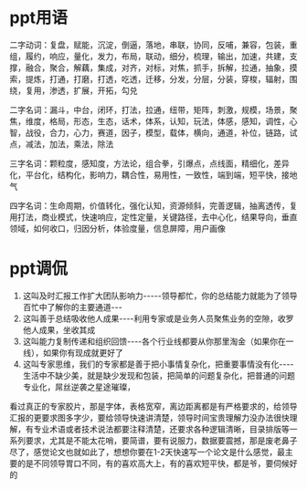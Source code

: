 # ppt用语
二字动词：复盘，赋能，沉淀，倒逼，落地，串联，协同，反哺，兼容，包装，重组，履约，响应，量化，发力，布局，联动，细分，梳理，输出，加速，共建，支撑，融合，聚合，解藕，集成，对齐，对标，对焦，抓手，拆解，拉通，抽象，摸索，提炼，打通，打磨，打透，吃透，迁移，分发，分层，分装，穿梭，辐射，围绕，复用，渗透，扩展，开拓，勾兑

二字名词：漏斗，中台，闭环，打法，拉通，纽带，矩阵，刺激，规模，场景，聚焦，维度，格局，形态，生态，话术，体系，认知，玩法，体感，感知，调性，心智，战役，合力，心力，赛道，因子，模型，载体，横向，通道，补位，链路，试点，减法，加法，乘法，除法

三字名词：颗粒度，感知度，方法论，组合拳，引爆点，点线面，精细化，差异化，平台化，结构化，影响力，耦合性，易用性，一致性，端到端，短平快，接地气

四字名词：生命周期，价值转化，强化认知，资源倾斜，完善逻辑，抽离透传，复用打法，商业模式，快速响应，定性定量，关键路径，去中心化，结果导向，垂直领域，如何收口，归因分析，体验度量，信息屏障，用户画像

# ppt调侃
1. 这叫及时汇报工作扩大团队影响力-----领导都忙，你的总结能力就能为了领导百忙中了解你的主要通道---
2. 这叫善于总结吸收他人成果----利用专家或是业务人员聚焦业务的空隙，收罗他人成果，坐收其成
3. 这叫能力复制传递和组织回馈----各个行业线都要从你那里淘金（如果你在一线），如果你有现成就更好了
4. 这叫专家思维，我们的专家都是善于把小事情复杂化，把重要事情没有化----生活中不缺少美，就是缺少发现和包装，把简单的问题复杂化，把普通的问题专业化，屌丝逆袭之星途璀璨，

看过真正的专家胶片，那是字体，表格宽窄，离边距离都是有严格要求的，给领导汇报的更要求图多字少，要给领导快速讲清楚，领导时间宝贵理解力没办法很快理解，有专业术语或者技术说法都要注释清楚，还要求各种逻辑清晰，目录排版等一系列要求，尤其是不能太花哨，要简谱，要有说服力，数据要震撼，那是废老鼻子尽了，感觉论文也就如此了，想想你要在1-2天快速写一个论文是什么感觉，最主要的是不同领导胃口不同，有的喜欢高大上，有的喜欢短平快，都是爷，要伺候好的
